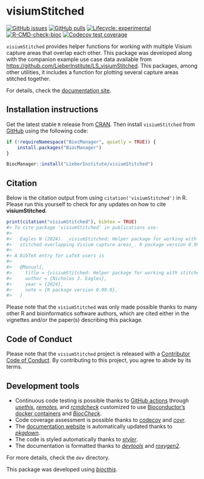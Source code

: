 
<!-- README.md is generated from README.Rmd. Please edit that file -->

# visiumStitched

<!-- badges: start -->

[![GitHub
issues](https://img.shields.io/github/issues/LieberInstitute/visiumStitched)](https://github.com/LieberInstitute/visiumStitched/issues)
[![GitHub
pulls](https://img.shields.io/github/issues-pr/LieberInstitute/visiumStitched)](https://github.com/LieberInstitute/visiumStitched/pulls)
[![Lifecycle:
experimental](https://img.shields.io/badge/lifecycle-experimental-orange.svg)](https://lifecycle.r-lib.org/articles/stages.html#experimental)
[![R-CMD-check-bioc](https://github.com/LieberInstitute/visiumStitched/actions/workflows/check-bioc.yml/badge.svg)](https://github.com/LieberInstitute/visiumStitched/actions/workflows/check-bioc.yml)
[![Codecov test
coverage](https://codecov.io/gh/LieberInstitute/visiumStitched/branch/devel/graph/badge.svg)](https://app.codecov.io/gh/LieberInstitute/visiumStitched?branch=devel)
<!-- badges: end -->

`visiumStitched` provides helper functions for working with multiple
Visium capture areas that overlap each other. This package was developed
along with the companion example use case data available from
<https://github.com/LieberInstitute/LS_visiumStitched>. This packages,
among other utilities, it includes a function for plotting several
capture areas stitched together.

For details, check the [documentation
site](http://research.libd.org/visiumStitched/).

## Installation instructions

Get the latest stable `R` release from
[CRAN](http://cran.r-project.org/). Then install `visiumStitched` from
[GitHub](https://github.com/LieberInstitute/visiumStitched) using the
following code:

``` r
if (!requireNamespace("BiocManager", quietly = TRUE)) {
    install.packages("BiocManager")
}

BiocManager::install("LieberInstitute/visiumStitched")
```

## Citation

Below is the citation output from using `citation('visiumStitched')` in
R. Please run this yourself to check for any updates on how to cite
**visiumStitched**.

``` r
print(citation("visiumStitched"), bibtex = TRUE)
#> To cite package 'visiumStitched' in publications use:
#> 
#>   Eagles N (2024). _visiumStitched: Helper package for working with
#>   stitched overlapping Visium capture areas_. R package version 0.99.0.
#> 
#> A BibTeX entry for LaTeX users is
#> 
#>   @Manual{,
#>     title = {visiumStitched: Helper package for working with stitched overlapping Visium capture areas},
#>     author = {Nicholas J. Eagles},
#>     year = {2024},
#>     note = {R package version 0.99.0},
#>   }
```

Please note that the `visiumStitched` was only made possible thanks to
many other R and bioinformatics software authors, which are cited either
in the vignettes and/or the paper(s) describing this package.

## Code of Conduct

Please note that the `visiumStitched` project is released with a
[Contributor Code of
Conduct](http://bioconductor.org/about/code-of-conduct/). By
contributing to this project, you agree to abide by its terms.

## Development tools

- Continuous code testing is possible thanks to [GitHub
  actions](https://www.tidyverse.org/blog/2020/04/usethis-1-6-0/)
  through *[usethis](https://CRAN.R-project.org/package=usethis)*,
  *[remotes](https://CRAN.R-project.org/package=remotes)*, and
  *[rcmdcheck](https://CRAN.R-project.org/package=rcmdcheck)* customized
  to use [Bioconductor’s docker
  containers](https://www.bioconductor.org/help/docker/) and
  *[BiocCheck](https://bioconductor.org/packages/3.19/BiocCheck)*.
- Code coverage assessment is possible thanks to
  [codecov](https://codecov.io/gh) and
  *[covr](https://CRAN.R-project.org/package=covr)*.
- The [documentation
  website](http://LieberInstitute.github.io/visiumStitched) is
  automatically updated thanks to
  *[pkgdown](https://CRAN.R-project.org/package=pkgdown)*.
- The code is styled automatically thanks to
  *[styler](https://CRAN.R-project.org/package=styler)*.
- The documentation is formatted thanks to
  *[devtools](https://CRAN.R-project.org/package=devtools)* and
  *[roxygen2](https://CRAN.R-project.org/package=roxygen2)*.

For more details, check the `dev` directory.

This package was developed using
*[biocthis](https://bioconductor.org/packages/3.19/biocthis)*.

